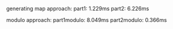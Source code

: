 generating map approach:
part1: 1.229ms
part2: 6.226ms

modulo approach:
part1modulo: 8.049ms
part2modulo: 0.366ms